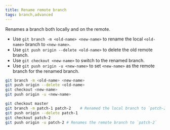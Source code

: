 ```yaml
---
title: Rename remote branch
tags: branch,advanced
---
```


Renames a branch both locally and on the remote.

- Use `git branch -m <old-name> <new-name>` to rename the local `<old-name>` branch to `<new-name>`.
- Use `git push origin --delete <old-name>` to delete the old remote branch.
- Use `git checkout <new-name>` to switch to the renamed branch.
- Use `git push origin -u <new-name>` to set `<new-name>` as the remote branch for the renamed branch.

```sh
git branch -m <old-name> <new-name>
git push origin --delete <old-name>
git checkout <new-name>
git push origin -u <new-name>
```

```sh
git checkout master
git branch -m patch-1 patch-2    # Renamed the local branch to `patch-2`
git push origin --delete patch-1
git checkout patch-2
git push origin -u patch-2 # Renames the remote branch to `patch-2`
```
